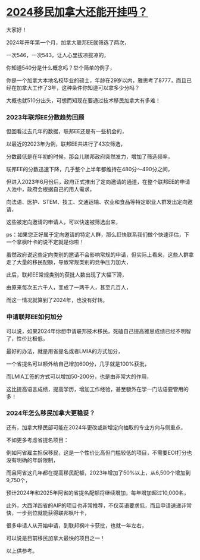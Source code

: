 # [2024移民加拿大还能开挂吗？](https://github.com/jdzj/yimin/issues/7)

大家好！

2024年开年第一个月，加拿大联邦EE就筛选了两次，

一次546，一次543，让人心里拔凉拔凉的，

你知道540分是什么概念吗？举个简单的例子，

你是一个加拿大本地名校毕业的硕士，年龄在29岁以内，雅思考了8777，而且已经在加拿大工作了3年，这种条件你知道可以拿多少分吗？

大概也就510分出头，可想而知现在要通过技术移民加拿大有多难！


### 2023年联邦EE分数趋势回顾

但回看过去几年的数据，联邦EE还是有一些机会的，

以最近的2023年为例，联邦EE共进行了43次筛选，

分数最低是在年初的时候，那会儿联邦政府突然发力，增加了筛选频率，

联邦EE的分数迅速下降，几乎整个上半年都维持在480分～490分之间，

但进入2023年6月份后，政府正式推出了定向邀请的通道，在整个联邦EE的申请人池中，政府会根据自己的用人需求，

向法语、医护、STEM、技工、交通运输、农业和食品等特定职业人群发出定向邀请，

这些被定向邀请的申请人，可以快速被筛选出来，

ps：如果您正好属于定向邀请的特定人群，那么赶快联系我们做个快速评估，下一个拿枫叶卡的说不定就是你啦！

虽然政府说这些定向类别的邀请不会影响常规的申请，但实际上看来，这些人群拿走了大量的移民配额，导致常规类别的竞争压力加大，

此后，联邦EE常规类别的获批人数出现了大幅下滑，

由原来每次五六千人，变成了一两千人，甚至几百人，

而这一情况就算到了2024年，也没有好转。


### 申请联邦EE如何加分

可以说，如果2024年你想申请联邦技术移民，死磕自己提高雅思成绩已经不明智了，性价比极低，

最好的办法，就是用省提名或者LMIA的方式加分，

一个省提名可以额外给自己增加600分，几乎就是100%获批，

而LMIA工签的方式可以增加50-200分，也是由非常大的作用，

这比提高语言成绩，提高学历，增加工作经验，甚至额外在学一门法语要管用的多！


### 2024年怎么移民加拿大更稳妥？

还有，加拿大移民部可能在2024年更改或新增定向抽取的专业方向与侧重点，

不如更多考虑省提名项目：

例如阿省雇主担保移民，这是一个性价比高但门槛较低的项目，不需要EOI打分也没有明确的年龄限制，

而且阿省这几年都在提高移民配额，2023年增加了50%以上，从6,500个增加到9,750个，

预计2024年和2025年阿省的省提名配额将继续增加，每年增加超过10,000名，

此外，大西洋四省的AIP的项目也非常推荐，不仅英语要求低，而且申请速递非常快，一步到位就能获得联邦枫叶卡，

很多申请人从开始申请，到联邦枫叶卡获批，也就一年左右，

可以说是目前移民加拿大最快的项目之一！

以上供参考。

